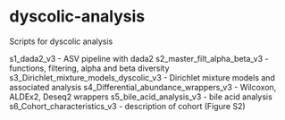 # dyscolic-analysis
 
Scripts for dyscolic analysis

s1_dada2_v3 - ASV pipeline with dada2
s2_master_filt_alpha_beta_v3 - functions, filtering, alpha and beta diversity
s3_Dirichlet_mixture_models_dyscolic_v3 - Dirichlet mixture models and associated analysis
s4_Differential_abundance_wrappers_v3 - Wilcoxon, ALDEx2, Deseq2 wrappers
s5_bile_acid_analysis_v3 - bile acid analysis
s6_Cohort_characteristics_v3 - description of cohort (Figure S2)
